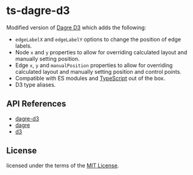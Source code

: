 # ts-dagre-d3

Modified version of [Dagre D3](https://github.com/dagrejs/dagre-d3) which adds the following:

- `edgeLabelX` and `edgeLabelY` options to change the position of edge labels.
- Node `x` and `y` properties to allow for overriding calculated layout and manually setting position.
- Edge `x`, `y` and `manualPosition` properties to allow for overriding calculated layout and manually setting position and control points.
- Compatible with ES modules and [TypeScript](https://www.typescriptlang.org/) out of the box.
- D3 type aliases.

## API References

- [dagre-d3](https://github.com/dagrejs/dagre-d3/wiki)
- [dagre](https://github.com/dagrejs/dagre/wiki)
- [d3](https://github.com/d3/d3/blob/main/API.md)

## License

licensed under the terms of the [MIT License](LICENSE).
